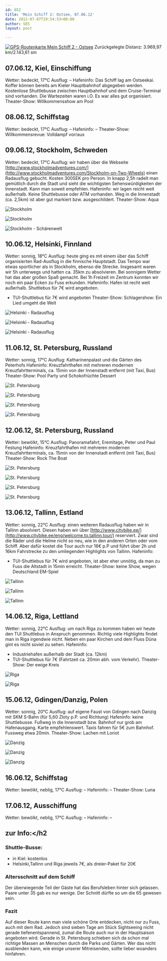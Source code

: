 ```yaml
---
id: 652
title: 'Mein Schiff 2: Ostsee, 07.06.12'
date: 2012-07-07T19:54:53+00:00
author: SES
layout: post

---
```

[
![GPS-Routenkarte Mein Schiff 2 - Ostsee](/assets/2012/07/gps_map_sml.png)](/assets/2012/07/gps_map_sml.png)
Zurückgelegte Distanz: 3.969,97 km/2.143,61 sm

## 07.06.12, Kiel, Einschiffung

Wetter: bedeckt, 17°C
Ausflug: –
Hafeninfo: Das Schiff lag am Ostseekai. Koffer können bereits am Kieler Hauptbahnhof abgegeben werden. Kostenlose Shuttlebusse zwischen Hauptbahnhof und dem Cruise-Terminal sind vorhanden. Die Wartezeiten waren i.O. Es war alles gut organisiert.
Theater-Show: Willkommensshow am Pool

## 08.06.12, Schiffstag

Wetter: bedeckt, 17°C
Ausflug: –
Hafeninfo: –
Theater-Show: Willkommensrevue: Volldampf vorraus

## 09.06.12, Stockholm, Schweden

Wetter: bedeckt, 17°C
Ausflug: wir haben über die Webseite [http://www.stockholmadventures.com/](http://www.stockholmadventures.com/Stockholm-on-Two-Wheels) einen Radausflug gebucht. Kosten 300SEK pro Person. In knapp 2,5h radelt man gemütlich durch die Stadt und sieht die wichtigsten Sehenswürdigkeiten der Innenstadt. Kann man soweit empfehlen.
Hafeninfo: wir lagen reicht weit außerhalb. Keine Shuttlebusse oder ATM vorhanden. Weg in die Innenstadt (ca. 2,5km) ist aber gut markiert bzw. ausgeschildert.
Theater-Show: Aqua



![Stockholm](/assets/2012/07/mein_schiff2_ostsee_009.jpg)

![Stockholm](/assets/2012/07/mein_schiff2_ostsee_010.jpg)

![Stockholm - Schärenwelt](/assets/2012/07/mein_schiff2_ostsee_011.jpg)

## 10.06.12, Helsinki, Finnland

Wetter: sonnig, 18°C
Ausflug: heute ging es mit einem über das Schiff organisierten Rad-Ausflug in die finnische Hauptstadt. Das Tempo war etwas sportlicher als in Stockholm, ebenso die Strecke. Insgesamt waren wir 5h unterwegs und hatten ca. 35km zu absolvieren. Bei sonnigem Wetter hat das aber großen Spaß gemacht. Bei 1h Freizeit im Zentrum konnten wir noch ein paar Ecken zu Fuss erkunden.
Hafeninfo: Hafen ist recht weit außerhalb. Shuttlebus für 7€ wird angeboten.
* TUI-Shuttlebus für 7€ wird angeboten
Theater-Show: Schlagershow: Ein Lied umgeht die Welt


![Helsinki - Radausflug](/assets/2012/07/mein_schiff2_ostsee_012.jpg)

![Helsinki - Radausflug](/assets/2012/07/mein_schiff2_ostsee_013.jpg)

![Helsinki - Radausflug](/assets/2012/07/mein_schiff2_ostsee_014.jpg)

## 11.06.12, St. Petersburg, Russland

Wetter: sonnig, 17°C
Ausflug: Katharinenpalast und die Gärten des Peterhofs
Hafeninfo: Kreuzfahrthafen mit mehreren modernen Kreuzfahrtterminals, ca. 15min von der Innenstadt entfernt (mit Taxi, Bus)
Theater-Show: Pool Party und Schokofrüchte Dessert


![St. Petersburg](/assets/2012/07/mein_schiff2_ostsee_001.jpg)

![St. Petersburg](/assets/2012/07/mein_schiff2_ostsee_002.jpg)

![St. Petersburg](/assets/2012/07/mein_schiff2_ostsee_003.jpg)

![St. Petersburg](/assets/2012/07/mein_schiff2_ostsee_004.jpg)

## 12.06.12, St. Petersburg, Russland

Wetter: bewölkt, 15°C
Ausflug: Panoramafahrt, Eremitage, Peter und Paul Festung
Hafeninfo: Kreuzfahrthafen mit mehreren modernen Kreuzfahrtterminals, ca. 15min von der Innenstadt entfernt (mit Taxi, Bus)
Theater-Show: Rock The Boat


![St. Petersburg](/assets/2012/07/mein_schiff2_ostsee_005.jpg)

![St. Petersburg](/assets/2012/07/mein_schiff2_ostsee_006.jpg)

![St. Petersburg](/assets/2012/07/mein_schiff2_ostsee_007.jpg)

![St. Petersburg](/assets/2012/07/mein_schiff2_ostsee_008.jpg)

## 13.06.12, Tallinn, Estland

Wetter: sonnig, 22°C
Ausflug: einen weiteren Radausflug haben wir in Tallinn absolviert. Diesen haben wir über [http://www.citybike.ee/](http://www.citybike.ee/eng/welcome.to.tallinn.tour/) reserviert. Zwar sind die Räder und die Helme nicht so neu, wie in den anderen Orten oder vom Schiff. Aber dafür kostet die Tour auch nur 16€ p.P und führt über 2h und 16km Fahrstrecke zu den umliegenden Highlights von Tallinn.
Hafeninfo:
* TUI-Shuttlebus für 7€ wird angeboten, ist aber eher unnötig, da man zu Fuss die Altstadt in 15min erreicht.
Theater-Show: keine Show, wegen Deutschland EM-Spiel



![Tallinn](/assets/2012/07/mein_schiff2_ostsee_015.jpg)

![Tallinn](/assets/2012/07/mein_schiff2_ostsee_016.jpg)

![Tallinn](/assets/2012/07/mein_schiff2_ostsee_017.jpg)

## 14.06.12, Riga, Lettland

Wetter: sonnig, 22°C
Ausflug: um nach Riga zu kommen haben wir heute den TUI Shuttlebus in Anspruch genommen. Richtig viele Highlights findet man in Riga irgendwie nicht. Neben ein paar Kirchen und dem Fluss Düna gint es nicht soviel zu sehen.
Hafeninfo:
* Industriehafen außerhalb der Stadt (ca. 12km)
* TUI-Shuttlebus für 7€ (Fahrtzeit ca. 20min abh. vom Verkehr).
Theater-Show: Der ewige Kreis



![Riga](/assets/2012/07/mein_schiff2_ostsee_018.jpg)

![Riga](/assets/2012/07/mein_schiff2_ostsee_020.jpg)

## 15.06.12, Gdingen/Danzig, Polen

Wetter: sonnig, 20°C
Ausflug: auf eigene Faust von Gdingen nach Danzig mit SKM S-Bahn (für 5,60 Zloty p.P. und Richtung)
Hafeninfo:
keine Shuttlebusse. Fußweg in die Innenstadt bzw. Bahnhof nur grob am Hafenausgang. Karte empfehlenswert.
Taxis fahren für 5€ zum Bahnhof. Fussweg etwa 20min.
Theater-Show: Lachen mit Loriot


![Danzig](/assets/2012/07/mein_schiff2_ostsee_021.jpg)

![Danzig](/assets/2012/07/mein_schiff2_ostsee_023.jpg)

![Danzig](/assets/2012/07/mein_schiff2_ostsee_024.jpg)

## 16.06.12, Schiffstag

Wetter: bewölkt, neblig, 17°C
Ausflug: –
Hafeninfo: –
Theater-Show: Luna

## 17.06.12, Ausschiffung

Wetter: bewölkt, neblig, 17°C
Ausflug: –
Hafeninfo: –

## zur Info:</h2

### Shuttle-Busse:

  * in Kiel: kostenlos
  * Helsinki,Tallinn und Riga jeweils 7€, als dreier-Paket für 20€

### Altersschnitt auf dem Schiff

Der überwiegende Teil der Gäste hat das Berufsleben hinter sich gelassen. Paare unter 35 gab es nur wenige. Der Schnitt dürfte so um die 65 gewesen sein.

### Fazit

Auf dieser Route kann man viele schöne Orte entdecken, nicht nur zu Fuss, auch mit dem Rad. Jedoch sind sieben Tage am Stück Sightseeing nicht gerade tiefenentspannend, zumal die Route auch nur in der Hauptsaison angeboten wird. Gerade in St. Petersburg schieben sich da schon mal richtige Massen an Menschen durch die Parks und Gärten. Wer das nicht ausblenden kann, wie einige unserer Mitreisenden, sollte lieber woanders hinfahren.
